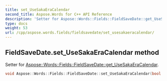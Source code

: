 ```yaml
---
title: set_UseSakaEraCalendar
second_title: Aspose.Words for C++ API Reference
description: 'Setter for Aspose::Words::Fields::FieldSaveDate::get_UseSakaEraCalendar.'
type: docs
weight: 53
url: /cpp/aspose.words.fields/fieldsavedate/set_usesakaeracalendar/
---
```

## FieldSaveDate.set_UseSakaEraCalendar method


Setter for [Aspose::Words::Fields::FieldSaveDate::get_UseSakaEraCalendar](../get_usesakaeracalendar/).

```cpp
void Aspose::Words::Fields::FieldSaveDate::set_UseSakaEraCalendar(bool value)
```

